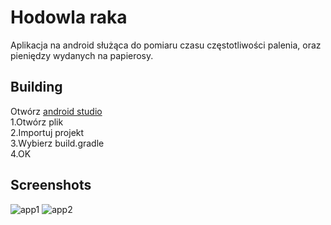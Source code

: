 # Hodowla raka
Aplikacja na android służąca do pomiaru czasu częstotliwości palenia, oraz pieniędzy wydanych na papierosy.

## Building
Otwórz <a href=https://developer.android.com/studio/>android studio</a><br/>
1.Otwórz plik <br/>
2.Importuj projekt <br/>
3.Wybierz build.gradle <br/>
4.OK

## Screenshots
![app1](https://user-images.githubusercontent.com/33531902/45095279-feb14b00-b11d-11e8-8886-e1cb66df190f.PNG)
![app2](https://user-images.githubusercontent.com/33531902/45095284-ff49e180-b11d-11e8-97d7-bcbef95b82f3.PNG)

